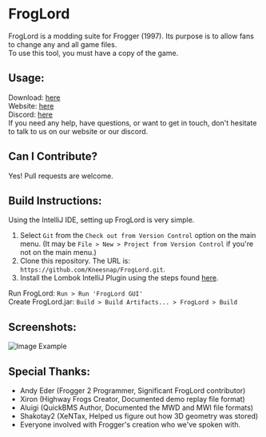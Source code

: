 # FrogLord
FrogLord is a modding suite for Frogger (1997). Its purpose is to allow fans to change any and all game files.  
To use this tool, you must have a copy of the game.  

## Usage:
Download: [here](https://github.com/Kneesnap/FrogLord/releases)  
Website: [here](http://highwayfrogs.freeforums.net/)  
Discord: [here](http://highwayfrogs.freeforums.net/thread/26/discord-group)  
If you need any help, have questions, or want to get in touch, don't hesitate to talk to us on our website or our discord.  

## Can I Contribute?
Yes! Pull requests are welcome.  

## Build Instructions:
Using the IntelliJ IDE, setting up FrogLord is very simple.  
1. Select ``Git`` from the ``Check out from Version Control`` option on the main menu. (It may be ``File > New > Project from Version Control`` if you're not on the main menu.)  
2. Clone this repository. The URL is: ``https://github.com/Kneesnap/FrogLord.git``.
3. Install the Lombok IntelliJ Plugin using the steps found [here](https://projectlombok.org/setup/intellij).

Run FrogLord: ``Run > Run 'FrogLord GUI'``  
Create FrogLord.jar: ``Build > Build Artifacts... > FrogLord > Build``  

## Screenshots:
![Image Example](https://i.imgur.com/AcjSDkE.png)  

## Special Thanks:
 - Andy Eder (Frogger 2 Programmer, Significant FrogLord contributor)
 - Xiron (Highway Frogs Creator, Documented demo replay file format)
 - Aluigi (QuickBMS Author, Documented the MWD and MWI file formats)
 - Shakotay2 (XeNTax, Helped us figure out how 3D geometry was stored)
 - Everyone involved with Frogger's creation who we've spoken with.